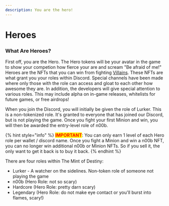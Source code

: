 ```yaml
---
description: You are the hero!
---
```


# Heroes

### What Are Heroes?

First off, you are the Hero. The Hero tokens will be your avatar in the game to show your competion how fierce your are and scream "Be afraid of me!" Heroes are the NFTs that you can win from fighting [Villains](../villains/). These NFTs are what grant you your roles within Discord. Special channels have been made where only those with the role can access and gloat to each other how awesome they are. In addition, the developers will give special attention to various roles. This may include alpha on in-game releases, whitelists for future games, or free airdrops!

When you join the Discord, you will initially be given the role of Lurker. This is a non-tokenized role. It's granted to everyone that has joined our Discord, but is not playing the game. Once you fight your first Minion and win, you will then be awarded the entry-level role of n00b.

{% hint style="info" %}
<mark style="color:red;">**IMPORTANT**</mark>: You can only earn 1 level of each Hero role per wallet / discord name. Once you fight a Minion and win a n00b NFT, you can no longer win additional n00b or Minion NFTs. So if you sell it, the only want to get it back is to buy it back.
{% endhint %}

There are four roles within The Mint of Destiny:

* Lurker - A watcher on the sidelines. Non-token role of someone not playing the game
* n00b (Hero Role: not so scary)
* Hardcore (Hero Role: pretty darn scary)
* Legendary (Hero Role: do not make eye contact or you'll burst into flames, scary!)

